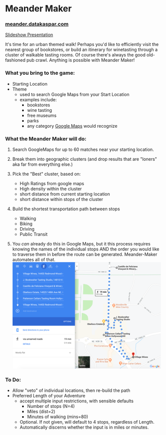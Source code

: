 # Meander Maker

### [meander.datakaspar.com](https://meander.datakaspar.com)

[Slideshow Presentation](https://docs.google.com/presentation/d/1FJpiMcubybSbuHfuLMKDdqAZSo0YrzePHE2okCvVc_4/edit?usp=sharing)

It's time for an urban themed walk! Perhaps you'd like to efficiently visit the nearest group of bookstores, or build an itinerary for winetasting through a cluster of walkable tasting rooms. Of course there's always the good old-fashioned pub crawl. Anything is possible with Meander Maker!

### What you bring to the game:
 * Starting Location
 * Theme 
   * used to search Google Maps from your Start Location
   * examples include:
     * bookstores
     * wine tasting
     * free museums
     * parks
     * any category [Google Maps](https://maps.google.com) would recognize

     
### What the **Meander Maker** will do:
1. Search GoogleMaps for up to 60 matches near your starting location.
2. Break them into geographic clusters (and drop results that are "loners" aka far from everything else.)
3. Pick the "Best" cluster, based on:

   * High Ratings from google maps
   * High density within the cluster
   * short distance from current starting location
   * short distance within stops of the cluster  
    
    
4. Build the shortest transportation path between stops

   * Walking
   * Biking
   * Driving
   * Public Transit
   
   
5. You *can* already do this in Google Maps, but it this process requires knowing the names of the individual stops AND the order you would like to traverse them in before the route can be generated. Meander-Maker automates all of that.
![example.png](https://github.com/UpwardTrajectory/meander-maker/blob/master/readme_example.png?raw=true)
 
### To Do:
 * Allow "veto" of individual locations, then re-build the path
 * Preferred Length of your Adventure
   * accept multiple input restrictions, with sensible defaults
     * Number of stops (N=4)
     * Miles (dist=2)
     * Minutes of walking (mins=80)
   * Optional. If not given, will default to 4 stops, regardless of Length.
   * Automatically discerns whether the input is in miles or minutes.
